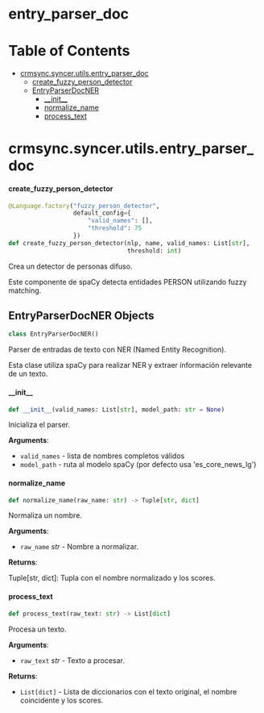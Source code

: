# entry_parser_doc
# Table of Contents

* [crmsync.syncer.utils.entry\_parser\_doc](#crmsync.syncer.utils.entry_parser_doc)
  * [create\_fuzzy\_person\_detector](#crmsync.syncer.utils.entry_parser_doc.create_fuzzy_person_detector)
  * [EntryParserDocNER](#crmsync.syncer.utils.entry_parser_doc.EntryParserDocNER)
    * [\_\_init\_\_](#crmsync.syncer.utils.entry_parser_doc.EntryParserDocNER.__init__)
    * [normalize\_name](#crmsync.syncer.utils.entry_parser_doc.EntryParserDocNER.normalize_name)
    * [process\_text](#crmsync.syncer.utils.entry_parser_doc.EntryParserDocNER.process_text)

<a id="crmsync.syncer.utils.entry_parser_doc"></a>

# crmsync.syncer.utils.entry\_parser\_doc

<a id="crmsync.syncer.utils.entry_parser_doc.create_fuzzy_person_detector"></a>

#### create\_fuzzy\_person\_detector

```python
@Language.factory("fuzzy_person_detector",
                  default_config={
                      "valid_names": [],
                      "threshold": 75
                  })
def create_fuzzy_person_detector(nlp, name, valid_names: List[str],
                                 threshold: int)
```

Crea un detector de personas difuso.

Este componente de spaCy detecta entidades PERSON utilizando fuzzy matching.

<a id="crmsync.syncer.utils.entry_parser_doc.EntryParserDocNER"></a>

## EntryParserDocNER Objects

```python
class EntryParserDocNER()
```

Parser de entradas de texto con NER (Named Entity Recognition).

Esta clase utiliza spaCy para realizar NER y extraer información relevante de un texto.

<a id="crmsync.syncer.utils.entry_parser_doc.EntryParserDocNER.__init__"></a>

#### \_\_init\_\_

```python
def __init__(valid_names: List[str], model_path: str = None)
```

Inicializa el parser.

**Arguments**:

- `valid_names` - lista de nombres completos válidos
- `model_path` - ruta al modelo spaCy (por defecto usa 'es_core_news_lg')

<a id="crmsync.syncer.utils.entry_parser_doc.EntryParserDocNER.normalize_name"></a>

#### normalize\_name

```python
def normalize_name(raw_name: str) -> Tuple[str, dict]
```

Normaliza un nombre.

**Arguments**:

- `raw_name` _str_ - Nombre a normalizar.
  

**Returns**:

  Tuple[str, dict]: Tupla con el nombre normalizado y los scores.

<a id="crmsync.syncer.utils.entry_parser_doc.EntryParserDocNER.process_text"></a>

#### process\_text

```python
def process_text(raw_text: str) -> List[dict]
```

Procesa un texto.

**Arguments**:

- `raw_text` _str_ - Texto a procesar.
  

**Returns**:

- `List[dict]` - Lista de diccionarios con el texto original, el nombre coincidente y los scores.

